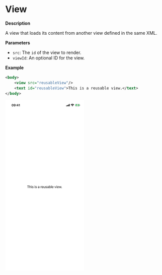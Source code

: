# View

**Description**

A view that loads its content from another view defined in the same XML.

**Parameters**

- `src`: The `id` of the view to render.
- `viewId`: An optional ID for the view.

**Example**

```xml
<body>
    <view src="reusableView"/>
    <text id="reusableView">This is a reusable view.</text>
</body>
```

<img src="/Screenshots/Views/Custom/view_1.png" width="250" alt="Screenshot">
